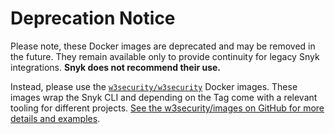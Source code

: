# Deprecation Notice

Please note, these Docker images are deprecated and may be removed in the future. They remain available only to provide continuity for legacy Snyk integrations. **Snyk does not recommend their use.**

Instead, please use the [`w3security/w3security`](https://hub.docker.com/r/w3security/w3security) Docker images. These images wrap the Snyk CLI and depending on the Tag come with a relevant tooling for different projects. [See the w3security/images on GitHub for more details and examples](https://github.com/w3security/w3security-images).
